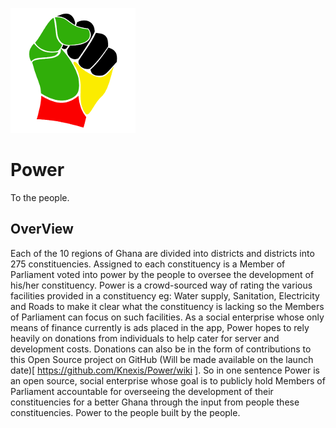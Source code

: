 
![power](https://github.com/Knexis/Power/blob/master/art/power_logo_200.png?raw=true)

# Power
To the people.

## OverView
Each of the 10 regions of Ghana are divided into districts and districts into  275 constituencies. Assigned to each constituency is a Member of Parliament voted into power by the people to oversee the development of his/her constituency.
        Power is a crowd-sourced way of rating the various facilities provided in a constituency eg: Water supply, Sanitation, Electricity and Roads to make it clear what the constituency is lacking so the Members of Parliament can focus on such facilities. 
       As a social enterprise whose only means of finance currently is ads placed in the app, Power hopes to rely heavily on donations from individuals to help cater for server and development costs. Donations can also be in the form of contributions to this Open Source project on GitHub (Will be made available on the launch date)[ https://github.com/Knexis/Power/wiki ].
       So in one sentence Power is an open source, social enterprise whose goal is to publicly hold Members of Parliament accountable for overseeing the development of their constituencies for a better Ghana through the input from people these constituencies.
       Power to the people built by the people.








